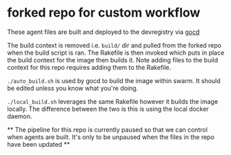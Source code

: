 # forked repo for custom workflow

These agent files are built and deployed to the devregistry via [gocd](https://devgocd.arnoldclark.com)

The build context is removed i.e. `build/` dir and pulled from the forked repo when the build script is ran. The Rakefile is then invoked which puts in place the build context for the image then builds it. Note adding files to the build context for this repo requires adding them to the Rakefile.

`./auto_build.sh` is used by gocd to build the image within swarm. It should be edited unless you know what you're doing. 

`./local_build.sh` leverages the same Rakefile however it builds the image locally. The difference between the two is this is using the local docker daemon.

** The pipeline for this repo is currently paused so that we can control when agents are built. It's only to be unpaused when the files in the repo have been updated **
